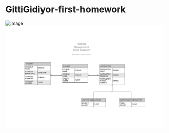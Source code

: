 # GittiGidiyor-first-homework


![image](https://user-images.githubusercontent.com/58683636/128666979-67858095-80ee-4da3-a416-97e387f82ca4.png)
![image](image/class_diagram.JPG)
